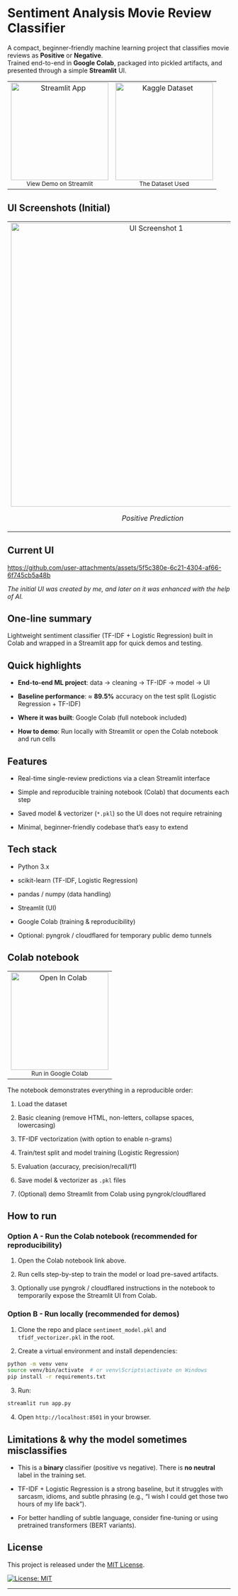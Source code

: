 
# Sentiment Analysis  Movie Review Classifier

 A compact, beginner-friendly machine learning project that classifies movie reviews as **Positive** or **Negative**.  
 Trained end-to-end in **Google Colab**, packaged into pickled artifacts, and presented through a simple **Streamlit** UI.


<table>
  <tr>
    <td align="center">
      <a href="https://movie-review-sentiment-prediction.streamlit.app/" target="_blank">
        <img src="https://img.shields.io/badge/Live%20Demo-Streamlit-brightgreen?logo=streamlit" alt="Streamlit App" width="220" />
      </a>
      <br>
      <sub>View Demo on Streamlit</sub>
    </td>
    <td align="center">
      <a href="https://www.kaggle.com/datasets/lakshmi25npathi/imdb-dataset-of-50k-movie-reviews" target="_blank">
        <img src="https://img.shields.io/badge/Dataset-Kaggle-blue?logo=kaggle" alt="Kaggle Dataset" width="220" />
      </a>
      <br>
      <sub>The Dataset Used</sub>
    </td>
  </tr>
</table>





## UI Screenshots (Initial)

<table>
  <tr>
    <td align="center">
      <img src="https://github.com/user-attachments/assets/1271485c-039e-4767-94e7-651732ef7c30" alt="UI Screenshot 1" width="640" />
      <p><em>Positive Prediction</em></p>
    </td>
    <td align="center">
      <img src="https://github.com/user-attachments/assets/3e6ac725-31fc-4161-b9cb-d9bba03782f9" alt="UI Screenshot 2" width="640" />
      <p><em>Negative Prediction</em></p>
    </td>
  </tr>
</table>

## Current UI

https://github.com/user-attachments/assets/5f5c380e-6c21-4304-af66-6f745cb5a48b

*The initial UI was created by me, and later on it was enhanced with the help of AI.*

## One-line summary

Lightweight sentiment classifier (TF-IDF + Logistic Regression) built in Colab and wrapped in a Streamlit app for quick demos and testing.


## Quick highlights

-   **End-to-end ML project**: data → cleaning → TF-IDF → model → UI
    
-   **Baseline performance**: ≈ **89.5%** accuracy on the test split (Logistic Regression + TF-IDF)
    
-   **Where it was built**: Google Colab (full notebook included)
    
-   **How to demo**: Run locally with Streamlit or open the Colab notebook and run cells
    


## Features

-   Real-time single-review predictions via a clean Streamlit interface
    
-   Simple and reproducible training notebook (Colab) that documents each step
    
-   Saved model & vectorizer (`*.pkl`) so the UI does not require retraining
    
-   Minimal, beginner-friendly codebase that’s easy to extend
    


## Tech stack

-   Python 3.x
    
-   scikit-learn (TF-IDF, Logistic Regression)
    
-   pandas / numpy (data handling)
    
-   Streamlit (UI)
    
-   Google Colab (training & reproducibility)
    
-   Optional: pyngrok / cloudflared for temporary public demo tunnels
    

## Colab notebook

<table>
  <tr>
    <td align="center">
      <a href="https://colab.research.google.com/drive/1udu0z2zrXZJm2SfaJrWO-jblWLri5kJx?usp=sharing" target="_blank">
        <img src="https://colab.research.google.com/assets/colab-badge.svg" alt="Open In Colab" width="220" />
      </a>
      <br>
      <sub>Run in Google Colab</sub>
    </td>
  </tr>
</table>




The notebook demonstrates everything in a reproducible order:

1.  Load the dataset
    
2.  Basic cleaning (remove HTML, non-letters, collapse spaces, lowercasing)
    
3.  TF-IDF vectorization (with option to enable n-grams)
    
4.  Train/test split and model training (Logistic Regression)
    
5.  Evaluation (accuracy, precision/recall/f1)
    
6.  Save model & vectorizer as `.pkl` files
    
7.  (Optional) demo Streamlit from Colab using pyngrok/cloudflared


## How to run

### Option A - Run the Colab notebook (recommended for reproducibility)

1.  Open the Colab notebook link above.
    
2.  Run cells step-by-step to train the model or load pre-saved artifacts.
    
3.  Optionally use pyngrok / cloudflared instructions in the notebook to temporarily expose the Streamlit UI from Colab.
    

### Option B - Run locally (recommended for demos)

1.  Clone the repo and place `sentiment_model.pkl` and `tfidf_vectorizer.pkl` in the root.
    
2.  Create a virtual environment and install dependencies:
    
```bash
python -m venv venv
source venv/bin/activate  # or venv\Scripts\activate on Windows
pip install -r requirements.txt
```

3.  Run:
    
```bash
streamlit run app.py
```

4.  Open `http://localhost:8501` in your browser.
     


## Limitations & why the model sometimes misclassifies

-   This is a **binary** classifier (positive vs negative). There is **no neutral** label in the training set.
    
-   TF-IDF + Logistic Regression is a strong baseline, but it struggles with sarcasm, idioms, and subtle phrasing (e.g., “I wish I could get those two hours of my life back”).
    
-   For better handling of subtle language, consider fine-tuning or using pretrained transformers (BERT variants).
    

## License

This project is released under the [MIT License](./LICENSE).

[![License: MIT](https://img.shields.io/badge/License-MIT-yellow.svg)](./LICENSE)


----------

